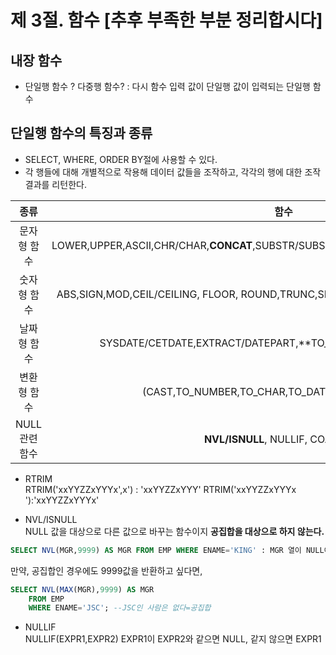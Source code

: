 # 제 3절. 함수 [추후 부족한 부분 정리합시다]
## 내장 함수
* 단일행 함수 ? 다중행 함수? : 다시 함수 입력 값이 단일행 값이 입력되는 단일행 함수
## 단일행 함수의 특징과 종류
* SELECT, WHERE, ORDER BY절에 사용할 수 있다.
* 각 행들에 대해 개별적으로 작용해 데이터 값들을 조작하고, 각각의 행에 대한 조작 결과를 리턴한다.

|종류|함수|
|:--:|:--:|
|문자형 함수|LOWER,UPPER,ASCII,CHR/CHAR,**CONCAT**,SUBSTR/SUBSTRING,LENGTH/LEN,LTRIM,**RTRIM**,TRIM|
|숫자형 함수|ABS,SIGN,MOD,CEIL/CEILING, FLOOR, ROUND,TRUNC,SIN,COS,TAN,EXP,POWER,SQRT,LOG,LN|
|날짜형 함수|SYSDATE/CETDATE,EXTRACT/DATEPART,**TO_NUMBER(TO_CHAR(d,'YYYY'|'MM'|'DD'))/(YEAR or MONTH or DAY)**|
|변환형 함수|(CAST,TO_NUMBER,TO_CHAR,TO_DATE)/(CAST,CONVERT)|
|NULL 관련 함수|**NVL/ISNULL**, NULLIF, COALESCE|

* RTRIM  
RTRIM('xxYYZZxYYYx',x')  : 'xxYYZZxYYY'
RTRIM('xxYYZZxYYYx      '):'xxYYZZxYYYx'

* NVL/ISNULL  
NULL 값을 대상으로 다른 값으로 바꾸는 함수이지 **공집합을 대상으로 하지 않는다.** 
```sql
SELECT NVL(MGR,9999) AS MGR FROM EMP WHERE ENAME='KING' : MGR 열이 NULL이라면 9999를 출력하도록
```
만약, 공집합인 경우에도 9999값을 반환하고 싶다면,
```sql
SELECT NVL(MAX(MGR),9999) AS MGR
    FROM EMP
    WHERE ENAME='JSC'; --JSC인 사람은 없다=공집합
```
* NULLIF  
NULLIF(EXPR1,EXPR2) EXPR1이 EXPR2와 같으면 NULL, 같지 않으면 EXPR1